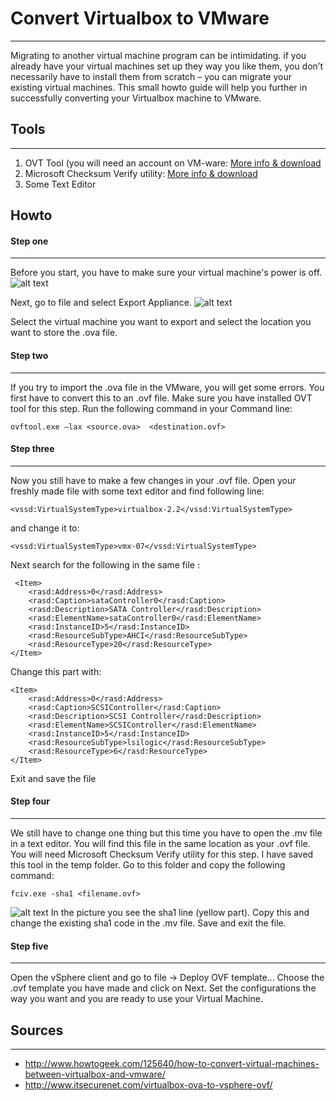 # Convert Virtualbox to VMware
___
Migrating to another virtual machine program can be intimidating. if you already have your virtual machines set up they way you like them, you don’t necessarily have to install them from scratch – you can migrate your existing virtual machines. This small howto guide will help you further in successfully converting your Virtualbox machine to VMware. 

## Tools
______
1. OVT Tool (you will need an account on VM-ware: [More info & download]( http://communities.vmware.com/community/vmtn/server/vsphere/automationtools/ovf)
2.  Microsoft Checksum Verify utility: [More info & download](https://support.microsoft.com/nl-nl/help/841290/availability-and-description-of-the-file-checksum-integrity-verifier-utility)
3.  Some Text Editor

## Howto
#### Step one
______
Before you start, you have to make sure your virtual machine's power is off.
![alt text](http://www.howtogeek.com/wp-content/uploads/2012/10/650x295ximage1.png.pagespeed.gp+jp+jw+pj+js+rj+rp+rw+ri+cp+md.ic.dU9S65UNfd.png)

Next, go to file and select Export Appliance.
![alt text](http://www.howtogeek.com/wp-content/uploads/2012/10/650x218ximage2.png.pagespeed.gp+jp+jw+pj+js+rj+rp+rw+ri+cp+md.ic.rqxcgrMyO4.png)

Select the virtual machine you want to export and select the location you want to store the .ova file.

#### Step two
______
If you try to import the .ova file in the VMware, you will get some errors. You first have to convert this to an .ovf file. Make sure you have installed OVT tool for this step. Run the following command in your Command line:
```
ovftool.exe –lax <source.ova>  <destination.ovf> 
```

#### Step three
______
Now you still have to make a few changes in your .ovf file. Open your freshly made file with some text editor and find following line: 

```
<vssd:VirtualSystemType>virtualbox-2.2</vssd:VirtualSystemType>
```
and change it to:
```
<vssd:VirtualSystemType>vmx-07</vssd:VirtualSystemType>  
```
Next search for the following in the same file :
```
 <Item>
    <rasd:Address>0</rasd:Address>
    <rasd:Caption>sataController0</rasd:Caption>
    <rasd:Description>SATA Controller</rasd:Description>
    <rasd:ElementName>sataController0</rasd:ElementName>
    <rasd:InstanceID>5</rasd:InstanceID>
    <rasd:ResourceSubType>AHCI</rasd:ResourceSubType>
    <rasd:ResourceType>20</rasd:ResourceType>
</Item>
```
Change this part with:
```
<Item>
    <rasd:Address>0</rasd:Address>
    <rasd:Caption>SCSIController</rasd:Caption>
    <rasd:Description>SCSI Controller</rasd:Description>
    <rasd:ElementName>SCSIController</rasd:ElementName>
    <rasd:InstanceID>5</rasd:InstanceID>
    <rasd:ResourceSubType>lsilogic</rasd:ResourceSubType>
    <rasd:ResourceType>6</rasd:ResourceType>
</Item>
```
Exit and save the file
#### Step four
______
We still have to change one thing but this time you have to open the .mv file in a text editor. You will find this file in the same location as your .ovf file. 
You will need Microsoft Checksum Verify utility for this step. I have saved this tool in the temp folder. Go to this folder and copy the following command:
```
fciv.exe -sha1 <filename.ovf>
```
![alt text](http://www.itsecurenet.com/wp-content/uploads/2013/01/OVF-file-new-SHA1.png)
In the picture you see the sha1 line (yellow part). Copy this and change the existing sha1 code in the .mv file. Save and exit the file.

#### Step five
______
Open the vSphere client and go to file -> Deploy OVF template...
Choose the .ovf template you have made and click on Next. 
Set the configurations the way you want and you are ready to use your Virtual Machine.

## Sources
______
* http://www.howtogeek.com/125640/how-to-convert-virtual-machines-between-virtualbox-and-vmware/
* http://www.itsecurenet.com/virtualbox-ova-to-vsphere-ovf/
